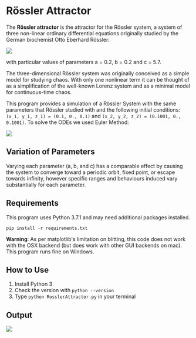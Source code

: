 # Rössler Attractor 

The **Rössler attractor** is the attractor for the Rössler system, a system of three non-linear ordinary differential equations originally studied by the German biochemist Otto Eberhard Rössler:

![](https://wikimedia.org/api/rest_v1/media/math/render/svg/f7451e7dd713793059138195cd66af25a20fcc3c) 

with particular values of parameters a = 0.2, b = 0.2 and c = 5.7. 

The three-dimensional Rössler system was originally conceived as a simple model for studying chaos. With only one nonlinear term it can be thought of as a simplification of the well-known Lorenz system and as a minimal model for continuous-time chaos.

This program provides a simulation of a Rössler System with the same parameters that Rössler studied with and the following initial conditions: ```(x_1, y_1, z_1) = (0.1, 0., 0.1)``` and ```(x_2, y_2, z_2) = (0.1001, 0., 0.1001)```. To solve the ODEs we used Euler Method:

![](https://wikimedia.org/api/rest_v1/media/math/render/svg/0df686bb7caa953daf6e0495aa9e1703e1be0ec4)

## Variation of Parameters
Varying each parameter (a, b, and c) has a comparable effect by causing the system to converge toward a periodic orbit, fixed point, or escape towards infinity, however specific ranges and behaviours induced vary substantially for each parameter. 

## Requirements 
This program uses Python 3.7.1 and may need additional packages installed.

```pip install -r requirements.txt```

**Warning**: As per matplotlib's limitation on blitting, this code does not work with the OSX backend (but does work with other GUI backends on mac). This program runs fine on Windows. 

## How to Use

1. Install Python 3
2. Check the version with ```python --version```
3. Type ```python RosslerAttractor.py``` in your terminal 

## Output

![](https://media.giphy.com/media/OZuagOigdmnY6E8FD6/giphy.gif)
